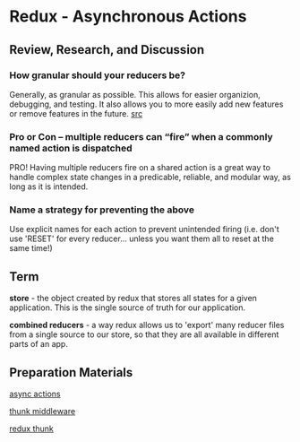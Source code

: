 # Redux - Asynchronous Actions

## Review, Research, and Discussion

### How granular should your reducers be?

Generally, as granular as possible. This allows for easier organizion, debugging, and testing. It also allows you to more easily add new features or remove features in the future. [src](https://redux.js.org/style-guide/style-guide)

### Pro or Con – multiple reducers can “fire” when a commonly named action is dispatched

PRO! Having multiple reducers fire on a shared action is a great way to handle complex state changes in a predicable, reliable, and modular way, as long as it is intended.

### Name a strategy for preventing the above

Use explicit names for each action to prevent unintended firing (i.e. don't use 'RESET' for every reducer... unless you want them all to reset at the same time!)

## Term

**store** - the object created by redux that stores all states for a given application. This is the single source of truth for our application.

**combined reducers** - a way redux allows us to 'export' many reducer files from a single source to our store, so that they are all available in different parts of an app.

## Preparation Materials

[async actions](https://redux.js.org/tutorials/fundamentals/part-6-async-logic)

[thunk middleware](https://github.com/reduxjs/redux-thunk)

[redux thunk](https://www.digitalocean.com/community/tutorials/redux-redux-thunk)
